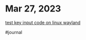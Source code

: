 # Mar 27, 2023

[test key input code on linux wayland](test%20key%20input%20code%20on%20linux%20wayland.md)

#journal
